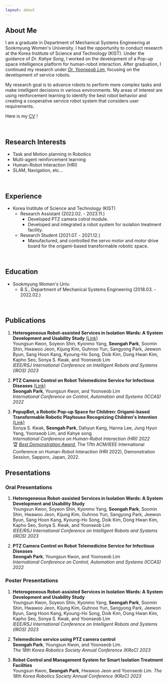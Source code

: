 ```yaml
---
layout: about
---
```


## About Me

I am a graduate in Department of Mechanical Systems Engineering at Sookmyung Women's University. I had the opportunity to conduct research at the Korea Institute of Science and Technology (KIST). Under the guidance of _Dr. Kahye Song_, I worked on the development of a Pop-up space intelligence platform for human-robot interaction. After graduation, I continued my research under [_Dr. Yoonseob Lim_](https://sites.google.com/view/hbum/home?authuser=0), focusing on the development of service robots.

My research goal is to advance robots to perform more complex tasks and make intelligent decisions in various environments. My areas of interest are using reinforcement learning to identify the best robot behavior and creating a cooperative service robot system that considers user requirements.

Here is my [<ins>CV</ins>](https://drive.google.com/file/d/1Q0aWU4LjalIVzFVxzRLv13FAlEphrBhT/view?usp=drive_link)
!

<br/>

## Research Interests

*   Task and Motion planning in Robotics
*   Multi-agent reinforcement learning
*   Human-Robot Interaction (HRI)
*   SLAM, Navigation, etc...

<br/>

## Experience

- Korea Institute of Science and Technology (KIST)
  - Research Assistant (2022.02. - 2023.11.)
    - Developed PTZ camera cotrol module.
    - Developed and integrated a robot system for isolation treatment facility.
  - Research Student (2021.07. - 2021.12.)
    - Manufactured, and controlled the servo motor and motor drive board for the origami-based transformable robotic space.

<br/>

## Education

- Sookmyung Women's Univ.
  - B.S., Department of Mechanical Systems Engineering (2018.03. - 2022.02.)

<br/>

## Publications

1. **Heterogeneous Robot-assisted Services in Isolation Wards: A System Development and Usability Study** [(Link)](https://ieeexplore.ieee.org/document/10341857)<br>
Youngsun Kwon, Soyeon Shin, Kyonmo Yang, **Seongah Park**, Soomin Shin, Hwawoo Jeon, Kijung Kim, Guhnoo Yun, Sangyong Park, Jeewon Byun, Sang Hoon Kang, Kyoung-Ho Song, Doik Kim, Dong Hwan Kim, Kapho Seo, Sonya S. Kwak, and Yoonseob Lim <br>
*IEEE/RSJ International Conference on Intelligent Robots and Systems (IROS) 2023*

2. **PTZ Camera Control on Robot Telemedicine Service for Infectious Diseases** [(Link)](https://ieeexplore.ieee.org/abstract/document/10003685?casa_token=JVC66UCq3dAAAAAA:JVa-r48-GRsea6NP-iGRlD-WvvtKonKNPQ0OyuGcVpKOohuiWE1mGewwd5EwESHE1SPEO0cI_g) <br>
**Seongah Park**, Youngsun Kwon, and Yoonseob Lim <br>
*International Conference on Control, Automation and Systems (ICCAS) 2022*

3. **PopupBot, a Robotic Pop-up Space for Children: Origami-based Transformable Robotic Playhouse Recognizing Children's Intention** [(Link)](https://ieeexplore.ieee.org/abstract/document/9889439)<br>
Sonya S. Kwak, **Seongah Park**, Dahyun Kang, Hanna Lee, Jung Hyun Yang, Yoonseob Lim, and Kahye song <br>
*International Conference on Human-Robot Interaction (HRI) 2022* <br>
🏆 [<ins>_Best Demonstration Award_</ins>](https://humanrobotinteraction.org/2022/awards/), The 17th ACM/IEEE International Conference on Human-Robot Interaction (HRI 2022), Demonstration Session, Sapporo, Japan, 2022.


## Presentations

### Oral Presentations
1. **Heterogeneous Robot-assisted Services in Isolation Wards: A System Development and Usability Study** <br>
Youngsun Kwon, Soyeon Shin, Kyonmo Yang, **Seongah Park**, Soomin Shin, Hwawoo Jeon, Kijung Kim, Guhnoo Yun, Sangyong Park, Jeewon Byun, Sang Hoon Kang, Kyoung-Ho Song, Doik Kim, Dong Hwan Kim, Kapho Seo, Sonya S. Kwak, and Yoonseob Lim <br>
*IEEE/RSJ International Conference on Intelligent Robots and Systems (IROS) 2023*

2. **PTZ Camera Control on Robot Telemedicine Service for Infectious Diseases**  <br>
**Seongah Park**, Youngsun Kwon, and Yoonseob Lim <br>
*International Conference on Control, Automation and Systems (ICCAS) 2022*

### Poster Presentations

1. **Heterogeneous Robot-assisted Services in Isolation Wards: A System Development and Usability Study** <br>
Youngsun Kwon, Soyeon Shin, Kyonmo Yang, **Seongah Park**, Soomin Shin, Hwawoo Jeon, Kijung Kim, Guhnoo Yun, Sangyong Park, Jeewon Byun, Sang Hoon Kang, Kyoung-Ho Song, Doik Kim, Dong Hwan Kim, Kapho Seo, Sonya S. Kwak, and Yoonseob Lim <br>
*IEEE/RSJ International Conference on Intelligent Robots and Systems (IROS) 2023*

2. **Telemedicine service using PTZ camera control** <br>
**Seongah Park**, Youngsun Kwon, and Yoonseob Lim. <br>
*The 18th Korea Robotics Society Annual Conference (KRoC) 2023*

3. **Robot Control and Management System for Smart Isolation Treatment Facilities** <br>
Youngsun Kwon, **Seongah Park**, Hwawoo Jeon and Yoonseob Lim.
*The 18th Korea Robotics Society Annual Conference (KRoC) 2023*